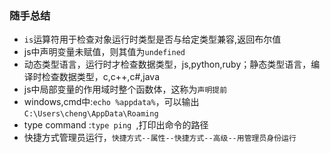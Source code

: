 ### 随手总结
- `is`运算符用于检查对象运行时类型是否与给定类型兼容,返回布尔值
- js中声明变量未赋值，则其值为`undefined`
- 动态类型语言，运行时才检查数据类型，js,python,ruby；静态类型语言，编译时检查数据类型，c,c++,c#,java 
- js中局部变量的作用域时整个函数体，这称为`声明提前`
- windows,cmd中:`echo %appdata%`，可以输出`C:\Users\cheng\AppData\Roaming`
- type command :`type ping `,打印出命令的路径
- 快捷方式管理员运行，`快捷方式--属性--快捷方式--高级--用管理员身份运行`